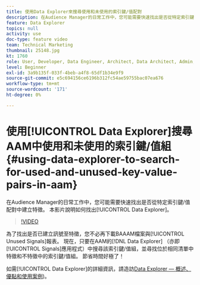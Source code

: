 ```yaml
---
title: 使用Data Explorer來搜尋使用和未使用的索引鍵/值配對
description: 在Audience Manager的日常工作中，您可能需要快速找出是否從特定索引鍵/值配對中建立特徵。 本影片說明如何使用Data Explorer來瞭解。
feature: Data Explorer
topics: null
activity: use
doc-type: feature video
team: Technical Marketing
thumbnail: 25148.jpg
kt: 1760
role: User, Developer, Data Engineer, Architect, Data Architect, Admin, Leader
level: Beginner
exl-id: 3a9b135f-033f-4beb-a4f8-65df1b34e9f9
source-git-commit: e5c694156ce6196b312fc54ae59755bac07ea676
workflow-type: tm+mt
source-wordcount: '171'
ht-degree: 0%

---
```


# 使用[!UICONTROL Data Explorer]搜尋AAM中使用和未使用的索引鍵/值組 {#using-data-explorer-to-search-for-used-and-unused-key-value-pairs-in-aam}

在Audience Manager的日常工作中，您可能需要快速找出是否從特定索引鍵/值配對中建立特徵。 本影片說明如何找出[!UICONTROL Data Explorer]。

>[!VIDEO](https://video.tv.adobe.com/v/25148/?quality=12)

為了找出是否已建立訊號至特徵，您不必再下載BAAAM檔案與[!UICONTROL Unused Signals]報表。 現在，只要在AAM的[!DNL Data Explorer] （亦即[!UICONTROL Signals]應用程式）中搜尋該索引鍵/值組，並尋找位於相同清單中特徵和不特徵中的索引鍵/值組。 節省時間好極了！

如需[!UICONTROL Data Explorer]的詳細資訊，請造訪[Data Explorer — 概述、優點和使用案例](https://experienceleague.adobe.com/docs/audience-manager/user-guide/features/data-explorer/data-explorer-overview.html?lang=en))。
